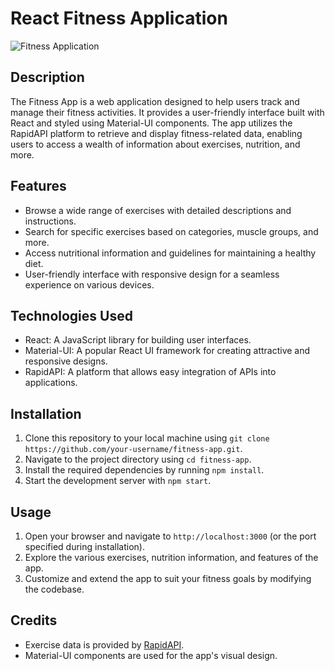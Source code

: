 # React Fitness Application

![Fitness Application](https://i.ibb.co/Yt9spGc/image.png)

## Description

The Fitness App is a web application designed to help users track and manage their fitness activities. It provides a user-friendly interface built with React and styled using Material-UI components. The app utilizes the RapidAPI platform to retrieve and display fitness-related data, enabling users to access a wealth of information about exercises, nutrition, and more.

## Features

- Browse a wide range of exercises with detailed descriptions and instructions.
- Search for specific exercises based on categories, muscle groups, and more.
- Access nutritional information and guidelines for maintaining a healthy diet.
- User-friendly interface with responsive design for a seamless experience on various devices.

## Technologies Used

- React: A JavaScript library for building user interfaces.
- Material-UI: A popular React UI framework for creating attractive and responsive designs.
- RapidAPI: A platform that allows easy integration of APIs into applications.

## Installation

1. Clone this repository to your local machine using `git clone https://github.com/your-username/fitness-app.git`.
2. Navigate to the project directory using `cd fitness-app`.
3. Install the required dependencies by running `npm install`.
4. Start the development server with `npm start`.

## Usage

1. Open your browser and navigate to `http://localhost:3000` (or the port specified during installation).
2. Explore the various exercises, nutrition information, and features of the app.
3. Customize and extend the app to suit your fitness goals by modifying the codebase.

## Credits

- Exercise data is provided by [RapidAPI](https://rapidapi.com/your-api-provider).
- Material-UI components are used for the app's visual design.
